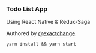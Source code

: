 ### Todo List App

Using React Native & Redux-Saga

Authored by [@exactchange](https://github.com/exactchange)

```
yarn install && yarn start
```
